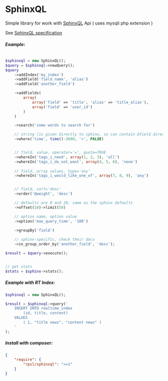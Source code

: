 SphinxQL
========

Simple library for work with [SphinxQL](http://sphinxsearch.com/) Api ( uses mysqli php extension )

See [SphinxQL specification](http://sphinxsearch.com/docs/current.html#sphinxql-reference)

##### Example:
```php

$sphinxql = new SphinxQL();
$query = $sphinxql->newQuery();
$query
    ->addIndex('my_index')
    ->addField('field_name', 'alias')
    ->addField('another_field')

    ->addFields(
        array(
            array('field' => 'title', 'alias' => 'title_alias'),
            array('field' => 'user_id')
        )
    )

    ->search('some words to search for')

    // string (is given directly to sphinx, so can contain @field directives)
    ->where('time', time()-3600, '>', FALSE)


    // field, value, operator='=', quote=TRUE
    ->whereIn('tags_i_need', array(1, 2, 3), 'all')
    ->whereIn('tags_i_do_not_want', array(4, 5, 6), 'none')
    
    // field, array values, type='any'
    ->whereIn('tags_i_would_like_one_of', array(7, 8, 9), 'any')


    // field, sort='desc'
    ->order('@weight', 'desc')

    // defaults are 0 and 20, same as the sphinx defaults
    ->offset(10)->limit(50)

    // option name, option value
    ->option('max_query_time', '100')

    ->groupBy('field')
    
    // sphinx-specific, check their docs
    ->in_group_order_by('another_field', 'desc');

$result = $query->execute();


// get stats
$stats = $sphinx->stats();
```

##### Example with RT Index:
```php
$sphinxql = new SphinxQL();

$result = $sphinxql->query('
    INSERT INTO realtime_index
        (id, title, content)
    VALUES
        ( 1, "title news", "content news" )
    '
);
```

##### Install with composer:
```json
{
    "require": {
        "rpsl/sphinxql": ">=1"
    }
}
```